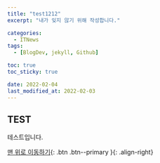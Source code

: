 ```yaml
---
title: "test1212"
excerpt: "내가 잊지 않기 위해 작성합니다."

categories:
  - ITNews
tags:
  - [BlogDev, jekyll, Github]

toc: true
toc_sticky: true

date: 2022-02-04
last_modified_at: 2022-02-03
---
```


## TEST

테스트입니다.

[맨 위로 이동하기](#){: .btn .btn--primary }{: .align-right}
